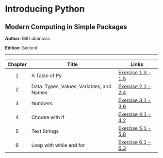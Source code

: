 # Introducing Python
## Modern Computing in Simple Packages

**Author:** Bill Lubanovic

**Edition:** Second

---

| Chapter | Title | Links |
| :---: | ------------- | ------------- |
| 1 | A Taste of Py | [Exercise 1.3 - 1.5](https://github.com/chyneyee/Nothing-Better-To-Do/tree/main/Python/Introducing-Python/Chapter01) |
| 2 | Data: Types, Values, Variables, and Names | [Exercise 2.1 - 2.4](https://github.com/chyneyee/Nothing-Better-To-Do/tree/main/Python/Introducing-Python/Chapter02) |
| 3 | Numbers | [Exercise 3.1 - 3.6](https://github.com/chyneyee/Nothing-Better-To-Do/tree/main/Python/Introducing-Python/Chapter03) |
| 4 | Choose with if | [Exercise 4.1 - 4.2](https://github.com/chyneyee/Nothing-Better-To-Do/tree/main/Python/Introducing-Python/Chapter04) |
| 5 | Text Strings | [Exercise 5.1 - 5.8](https://github.com/chyneyee/Nothing-Better-To-Do/tree/main/Python/Introducing-Python/Chapter05) |
| 6 | Loop with while and for | [Exercise 6.1 - 6.3](Python/Introducing-Python/Chapter06) |
